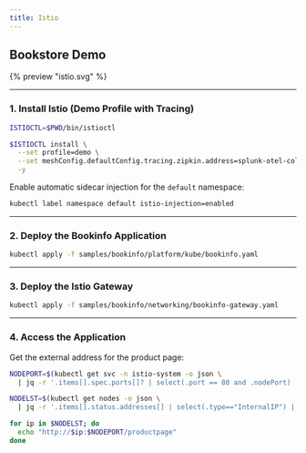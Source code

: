 ```yaml
---
title: Istio
---
```


## Bookstore Demo

{% preview "istio.svg" %}

---

### 1. Install Istio (Demo Profile with Tracing)

```bash
ISTIOCTL=$PWD/bin/istioctl

$ISTIOCTL install \
  --set profile=demo \
  --set meshConfig.defaultConfig.tracing.zipkin.address=splunk-otel-collector.istio-system.svc.cluster.local:9411 \
  -y
```

Enable automatic sidecar injection for the `default` namespace:

```bash
kubectl label namespace default istio-injection=enabled
```

---

### 2. Deploy the Bookinfo Application

```bash
kubectl apply -f samples/bookinfo/platform/kube/bookinfo.yaml
```

---

### 3. Deploy the Istio Gateway

```bash
kubectl apply -f samples/bookinfo/networking/bookinfo-gateway.yaml
```

---

### 4. Access the Application

Get the external address for the product page:

```bash
NODEPORT=$(kubectl get svc -n istio-system -o json \
  | jq -r '.items[].spec.ports[]? | select(.port == 80 and .nodePort) | .nodePort')

NODELST=$(kubectl get nodes -o json \
  | jq -r '.items[].status.addresses[] | select(.type=="InternalIP") | .address')

for ip in $NODELST; do
  echo "http://$ip:$NODEPORT/productpage"
done
```